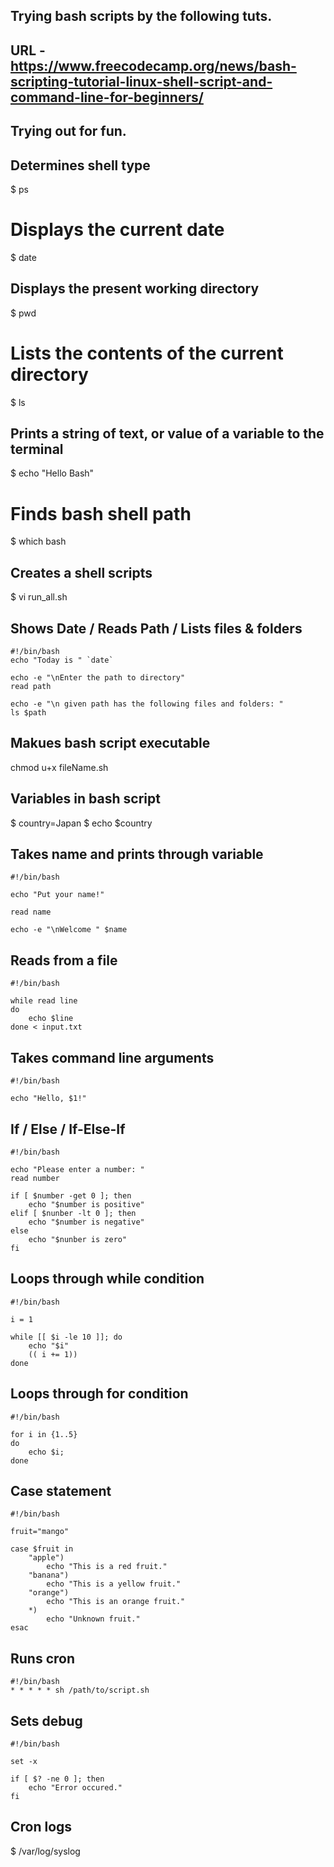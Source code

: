 ## Trying bash scripts by the following tuts.
## URL - https://www.freecodecamp.org/news/bash-scripting-tutorial-linux-shell-script-and-command-line-for-beginners/
## Trying out for fun.

## Determines shell type
$ ps

# Displays the current date
$ date

## Displays the present working directory
$ pwd

# Lists the contents of the current directory
$ ls

## Prints a string of text, or value of a variable to the terminal
$ echo "Hello Bash"

# Finds bash shell path
$ which bash

## Creates a shell scripts
$ vi run_all.sh

## Shows Date / Reads Path / Lists files & folders
```
#!/bin/bash
echo "Today is " `date`

echo -e "\nEnter the path to directory"
read path

echo -e "\n given path has the following files and folders: "
ls $path
```

## Makues bash script executable
chmod u+x fileName.sh

## Variables in bash script
$ country=Japan
$ echo $country

## Takes name and prints through variable
```
#!/bin/bash

echo "Put your name!"

read name

echo -e "\nWelcome " $name
```

## Reads from a file
```
#!/bin/bash

while read line
do
    echo $line
done < input.txt
```

## Takes command line arguments
```
#!/bin/bash

echo "Hello, $1!"
```

## If / Else / If-Else-If
```
#!/bin/bash

echo "Please enter a number: "
read number

if [ $number -get 0 ]; then
    echo "$number is positive"
elif [ $nunber -lt 0 ]; then
    echo "$number is negative"
else
    echo "$nunber is zero"
fi
```

## Loops through while condition
```
#!/bin/bash

i = 1

while [[ $i -le 10 ]]; do
    echo "$i"
    (( i += 1))
done
```

## Loops through for condition
```
#!/bin/bash

for i in {1..5}
do
    echo $i;
done
```

## Case statement
```
#!/bin/bash

fruit="mango"

case $fruit in
    "apple")
        echo "This is a red fruit."
    "banana")
        echo "This is a yellow fruit."
    "orange")
        echo "This is an orange fruit."
    *)
        echo "Unknown fruit."
esac
```

## Runs cron
```
#!/bin/bash
* * * * * sh /path/to/script.sh
```

## Sets debug
```
#!/bin/bash

set -x

if [ $? -ne 0 ]; then
    echo "Error occured."
fi
```

## Cron logs
$ /var/log/syslog